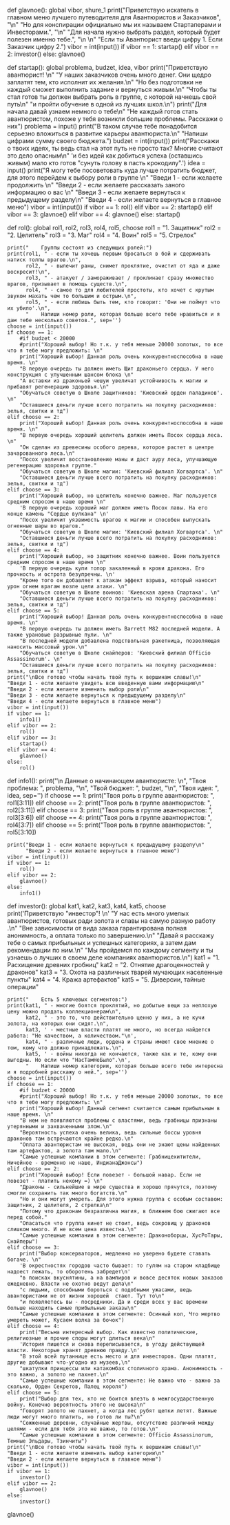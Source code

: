 def glavnoe():
    global vibor, shure_1
    print("Приветствую искатель в главном меню лучшего путеводителя для Авантюристов и Заказчиков", "\n"
          "Но для конспирации официально мы их называем Стартаперами и Инвесторами.", "\n"
          "Для начала нужно выбрать раздел, который будет полезен именно тебе.", "\n \n" 
          "Если ты Авантюрист введи цифру 1. Если Заказчик цифру 2.")
    vibor = int(input())
    if vibor == 1:
        startap()
    elif vibor == 2:
        investor()
    else:
        glavnoe()

def startap():
    global problema, budzet, idea, vibor
    print("Приветствую авантюрист! \n"
          "У наших заказчиков очень много денег. Они щедро заплатят тем, кто исполнит их желания.\n"
          "Но без подготовки не каждый сможет выполнить задание и вернуться живым.\n"
          "Чтобы ты стал готов ты должен выбрать роль в группе, с которой начнешь свой путь\n"
          "и пройти обучение в одной из лучших школ.\n")
    print("Для начала давай узнаем немного о тебе\n" 
          "Не каждый готов стать авантюристом, похоже у тебя возникли большие проблемы. Расскажи о них")
    problema = input()
    print("В таком случае тебе понадобится серьезно вложиться в развитие карьеры авантюриста.\n"
          "Напиши цифрами сумму своего бюджета.")
    budzet = int(input())
    print("Расскажи о твоих идеях, ты ведь стал на этот путь не просто так? Многие считают это дело опасным\n"
          'и без идей как добиться успеха (оставшись живым) мало кто готов "сунуть голову в пасть крокодилу".')
    idea = input()
    print("Я могу тебе посоветовать куда лучше потратить бюджет, для этого перейдем к выбору роли в группе \n"
          "Введи 1 - если желаете продолжить \n"
          "Введи 2 - если желаете рассказать заного информацию о вас \n"
          "Введи 3 - если желаете вернуться к предыдущему разделу\n"
          "Введи 4 - если желаете вернуться в главное меню")
    vibor = int(input())
    if vibor == 1:
        rol()
    elif vibor == 2:
        startap()
    elif vibor == 3:
        glavnoe()
    elif vibor == 4:
        glavnoe()
    else:
        startap()

def rol():
    global rol1, rol2, rol3, rol4, rol5, choose
    rol1 = "1. Защитник"
    rol2 = "2. Целитель"
    rol3 = "3. Маг"
    rol4 = "4. Воин"
    rol5 = "5. Стрелок"

    print("    Группы состоят из следующих ролей:")
    print(rol1, " - если ты хочешь первым бросаться в бой и сдерживать натиск толпы врагов.\n",
          rol2, " - вылечит раны, снимет проклятие, очистит от яда и даже воскресит!\n",
          rol3, " - атакует / замораживает / проклинает сразу множество врагов, призывает в помощь существ.\n",
          rol4, " - самое то для любителей простоты, кто хочет с крутым звуком махать чем то большим и острым.\n",
          rol5, " - если любишь быть тем, кто говорит: 'Они не поймут что их убило'.\n",
          "    Напиши номер роли, которая больше всего тебе нравиться и я дам тебе несколько советов.", sep='')
    choose = int(input())
    if choose == 1:
        #if budzet < 20000
        #print("Хороший выбор! Но т.к. у тебя меньше 20000 золотых, то все что я тебе могу предложить: \n"
        print("Хороший выбор! Данная роль очень конкурентноспособна в наше время. \n"
        "В первую очередь ты должен иметь Щит драконьего сердца. У него конструкция с улучшенным шансом блока \n"
        "А вставки из драконьей чешуи увеличат устойчивость к магии и прибавят регенерацию здоровья.\n"
        "Обучаться советую в Школе защитников: 'Киевский орден паладинов'. \n"
        "Оставшиеся деньги лучше всего потратить на покупку расходников: зелья, свитки и тд")
    elif choose == 2:
        print("Хороший выбор! Данная роль очень конкурентноспособна в наше время. \n"
        "В первую очередь хороший целитель должен иметь Посох сердца леса. \n"
        "Он сделан из древесины особого дерева, которое растет в центре зачарованного леса.\n"
        "Посох увеличит восстановление маны и даст ауру леса, улучшающую регенерацию здоровья группе."
        "Обучаться советую в Школе магии: 'Киевский филиал Хогвартса'. \n"
        "Оставшиеся деньги лучше всего потратить на покупку расходников: зелья, свитки и тд")
    elif choose == 3:
        print("Хороший выбор, но целитель конечно важнее. Маг пользуется средним спросом в наше время \n"
        'В первую очередь хороший маг должен иметь Посох лавы. На его конце камень "Сердце вулкана" \n'
        "Посох увеличит уязвимость врагов к магии и способен выпускать огненные шары во врагов."
        "Обучаться советую в Школе магии: 'Киевский филиал Хогвартса'. \n"
        "Оставшиеся деньги лучше всего потратить на покупку расходников: зелья, свитки и тд")
    elif choose == 4:
        print("Хороший выбор, но защитник конечно важнее. Воин пользуется средним спросом в наше время \n"
        'В первую очередь купи топор закаленный в крови дракона. Его прочность и острота безупречны. \n'
        "Кроме того он добавляет к атакам эффект взрыва, который наносит урон огнем врагам возле цели атаки. \n"
        "Обучаться советую в Школе воинов: 'Киевская арена Спартака'. \n"
        "Оставшиеся деньги лучше всего потратить на покупку расходников: зелья, свитки и тд")
    elif choose == 5:
        print("Хороший выбор! Данная роль очень конкурентноспособна в наше время. \n"
        "В первую очередь ты должен иметь Barrett M82 последней модели. А также урановые разрывные пули. \n"
        "В последней модели добавлена подствольная ракетница, позволяющая наносить массовый урон.\n"
        "Обучаться советую в Школе снайперов: 'Киевский филиал Officio Assassinorum'. \n"
        "Оставшиеся деньги лучше всего потратить на покупку расходников: зелья, свитки и тд")
    print("\nВсе готово чтобы начать твой путь к вершинам славы!\n"
    "Введи 1 - если желаете увидеть всю введенную вами информацию\n"
    "Введи 2 - если желаете изменить выбор роли\n"
    "Введи 3 - если желаете вернуться к предыдущему разделу\n"
    "Введи 4 - если желаете вернуться в главное меню")
    vibor = int(input())
    if vibor == 1:
        info1()
    elif vibor == 2:
        rol()
    elif vibor == 3:
        startap()
    elif vibor == 4:
        glavnoe()
    else:
        rol()


def info1():
    print("\n Данные о начинающем авантюристе: \n",
          "Твоя проблема: ", problema, "\n",
          "Твой бюджет: ", budzet, "\n",
          "Твоя идея: ", idea, sep='')
    if choose == 1:
        print("Твоя роль в группе авантюристов: ", rol1[3:11])
    elif choose == 2:
        print("Твоя роль в группе авантюристов: ", rol2[3:11])
    elif choose == 3:
        print("Твоя роль в группе авантюристов: ", rol3[3:6])
    elif choose == 4:
        print("Твоя роль в группе авантюристов: ", rol4[3:7])
    elif choose == 5:
        print("Твоя роль в группе авантюристов: ", rol5[3:10])

    print("Введи 1 - если желаете вернуться к предыдущему разделу\n"
          "Введи 2 - если желаете вернуться в главное меню")
    vibor = int(input())
    if vibor == 1:
        rol()
    elif vibor == 2:
        glavnoe()
    else:
        info1()

def investor():
    global kat1, kat2, kat3, kat4, kat5, choose
    print('Приветствую "инвестор"! \n'
          "У нас есть много умелых авантюристов, готовых ради золота и славы на самую разную работу .\n"
          "Вне зависимости от вида заказа гарантирована полная анонимность, а оплата только по завершению.\n"
          "Давай я расскажу тебе о самых прибыльных и успешных категориях, а затем дам рекомендации по ним.\n"
          "Мы пройдемся по каждому сегменту и ты узнаешь о лучших в своем деле компаниях авантюристов.\n")
    kat1 = "1. Расхищение древних гробниц"
    kat2 = "2. Отнятие драгоценностей у драконов"
    kat3 = "3. Охота на различных тварей мучающих населенные пункты"
    kat4 = "4. Кража артефактов"
    kat5 = "5. Диверсии, тайные операции"

    print("    Есть 5 ключевых сегментов:")
    print(kat1, " - многие боятся проклятий, но добытые вещи за неплохую цену можно продать коллекционерам\n",
          kat2, " - это то, что действительно ценно у них, а не кучи золота, на которых они сидят.\n",
          kat3, ' - местные власти платят не много, но всегда найдется работа: "Не качеством, а количеством."\n',
          kat4, " - различные люди, ордена и страны имеют свое мнение о том, кому что должно принадлежать.\n",
          kat5, ' - войны никогда не кончаются, также как и те, кому они выгодны. Но если что "НасТамНеБыло".\n',
          "    Напиши номер категории, которая больше всего тебе интересна и я подробней расскажу о ней.", sep='')
    choose = int(input())
    if choose == 1:
        #if budzet < 20000
        #print("Хороший выбор! Но т.к. у тебя меньше 20000 золотых, то все что я тебе могу предложить: \n"
        print("Хороший выбор! Данный сегмент считается самым прибыльным в наше время. \n"
        "В нем не появляются проблемы с властями, ведь грабницы признаны утерянными и захваченными злом.\n"
        "Вероятность успеха очень велика, ведь сильные боссы уровня драконов там встречаются крайне редко.\n"
        "Оплата авантюристам не высокая, ведь они не знают цены найденных там артефактов, а золота там мало.\n"
        "Самые успешные компании в этом сегменте: Грабницехитители, Ничейное - временно не наше, ИндианаДжонсы")
    elif choose == 2:
        print("Хороший выбор! Если повезет - большой навар. Если не повезет - платить некому =) \n"
        "Драконы - сильнейшие в мире существа и хорошо прячутся, поэтому смогли сохранить так много богатств.\n"
        "Но и они могут умереть. Для этого нужна группа с особым составом: защитник, 2 целителя, 2 стрелка\n"
        "Потому что драконам безразлична магия, в ближнем бою сжигают все перед собой."
        "Опасаться что группа кинет не стоит, ведь сокровищ у драконов слишком много. И не всем цена известна.\n"
        "Самые успешные компании в этом сегменте: Драконоборцы, ХусРоТары, Снайперы")
    elif choose == 3:
        print("Выбор консерваторов, медленно но уверено будете ставать богаче. \n"
        'В окрестностях городов часто бывает: то гулям на старом кладбище надоест лежать, то оборотень забредет\n'
        "в поисках вкуснятины, а на вампиров и вовсе десяток новых заказов ежедневно. Власти не охотно ведут дела\n"
        "с людьми, способными бороться с подобными ужасами, ведь авантюристами не от жизни хорошей  стают. Тут то\n"
        "и появляетесь вы - посредники. Да и среди всех у вас времени больше находить самые прибыльные заказы\n"
        "Самые успешные компании в этом сегменте: Осинный кол, Что мертво умереть может, Кусаем волка за бочок")
    elif choose == 4:
        print("Весьма интересный выбор. Как известно политические, религиозные и прочие споры могут длиться века\n"
        'История пишется и снова переписывается, в угоду действующей власти. Некоторые хранят древнюю правду.\n'
        "В этой всей путаннице есть место и для инвесторов. Одни платят, другие добывают что-угодно из музеев,\n"
        "шкатулки принцессы или катакомбах столичного храма. Анонимность - это важно, а золото не пахнет.\n"
        "Самые успешные компании в этом сегменте: Не важно что - важно за сколько, Орден Секретов, Палец короля")
    elif choose == 5:
        print("Выбор для тех, кто не боится влезть в межгосударственную войну. Конечно вероятность этого не высока\n"
        "Говорят золото не пахнет, а когда лес рубят щепки летят. Важные люди могут много платить, но готов ли ты?\n"
        "Сожженные деревни, случайные жертвы, отсутствие различий между целями - если для тебя это не важно, то готов.\n"
        "Самые успешные компании в этом сегменте: Officio Assassinorum, Темные Эльдары, Тзинчиты")
    print("\nВсе готово чтобы начать твой путь к вершинам славы!\n"
    "Введи 1 - если желаете изменить выбор категории\n"
    "Введи 2 - если желаете вернуться в главное меню")
    vibor = int(input())
    if vibor == 1:
        investor()
    elif vibor == 2:
        glavnoe()
    else:
        investor()

glavnoe()


